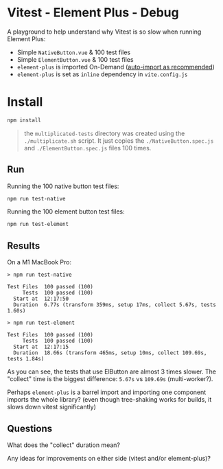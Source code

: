 # Vitest - Element Plus - Debug

A playground to help understand why Vitest is so slow when running Element Plus:

* Simple `NativeButton.vue` & 100 test files
* Simple `ElementButton.vue` & 100 test files
* `element-plus` is imported On-Demand ([auto-import as recommended](https://element-plus.org/en-US/guide/quickstart.html#on-demand-import))
* `element-plus` is set as `inline` dependency in `vite.config.js`

# Install
```sh
npm install
```

> the `multiplicated-tests` directory was created using the `./multiplicate.sh` script. It just copies the `./NativeButton.spec.js` and `./ElementButton.spec.js` files 100 times.

## Run
Running the 100 native button test files:
```sh
npm run test-native
```

Running the 100 element button test files:
```sh
npm run test-element
```

## Results
On a M1 MacBook Pro:
```
> npm run test-native

Test Files  100 passed (100)
     Tests  100 passed (100)
  Start at  12:17:50
  Duration  6.77s (transform 359ms, setup 17ms, collect 5.67s, tests 1.60s)
```

```
> npm run test-element

Test Files  100 passed (100)
     Tests  100 passed (100)
  Start at  12:17:15
  Duration  18.66s (transform 465ms, setup 10ms, collect 109.69s, tests 1.84s)
```

As you can see, the tests that use ElButton are almost 3 times slower.
The "collect" time is the biggest difference: `5.67s` vs `109.69s` (multi-worker?).

Perhaps `element-plus` is a barrel import and importing one component imports the whole library? (even though tree-shaking works for builds, it slows down vitest significantly)

## Questions
What does the "collect" duration mean?

Any ideas for improvements on either side (vitest and/or element-plus)?